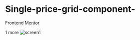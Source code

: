 # Single-price-grid-component-
Frontend Mentor

1 more
![screen1](https://user-images.githubusercontent.com/120993792/231801830-fc5cd656-55aa-4c06-8d84-c438df47d4cd.png)
